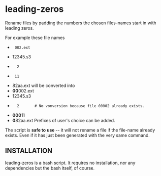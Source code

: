 leading-zeros
=============

Rename files by padding the numbers the chosen files-names start in with leading zeros.

For example these file names
-      002.ext 
-	12345.s3 
-	    2 
-	   11 
-	 82aa.ext 
will be converted into
-	**00**002.ext 
-	12345.s3 
-	    2 		# No vonversion because file 00002 already exists. 
-	**000**11 
-	**0**82aa.ext 
Prefixes of user's choice can be added.

The script is **safe to use** -- it will not rename a file if the file-name already exists. Even if it has just been generated with the very same command.

INSTALLATION
------------
leading-zeros is a bash script. It requires no installation, nor any dependencies but the bash itself, of course.
